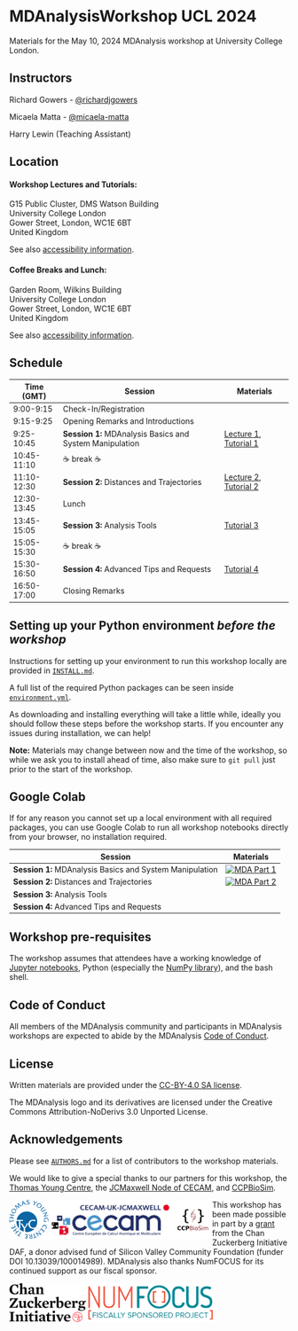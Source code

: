# MDAnalysisWorkshop UCL 2024
Materials for the May 10, 2024 MDAnalysis workshop at University College London.

## Instructors

Richard Gowers - [@richardjgowers](https://github.com/richardjgowers)

Micaela Matta  - [@micaela-matta](https://github.com/micaela-matta)

Harry Lewin (Teaching Assistant)

## Location

#### Workshop Lectures and Tutorials:

G15 Public Cluster, DMS Watson Building  
University College London  
Gower Street, London, WC1E 6BT  
United Kingdom

See also [accessibility information](https://www.accessable.co.uk/ucl/access-guides/dms-watson-building-public-cluster-g15).

#### Coffee Breaks and Lunch:

Garden Room, Wilkins Building  
University College London  
Gower Street, London, WC1E 6BT  
United Kingdom

See also [accessibility information](https://www.accessable.co.uk/ucl/access-guides/wilkins-building-garden-room-meeting-room).

## Schedule

| Time (GMT)    | Session                                                  | Materials                                                                                                                                                                |
|---------------|----------------------------------------------------------|--------------------------------------------------------------------------------------------------------------------------------------------------------------------------|
| 9:00-9:15     | Check-In/Registration                                    |   	                                                                                                                                                                      |
| 9:15-9:25     | Opening Remarks and Introductions	                       |   	                                                                                                                                                                      |
| 9:25-10:45    | **Session 1:** MDAnalysis Basics and System Manipulation | [Lecture 1](https://github.com/MDAnalysis/MDAnalysisWorkshop-Intro1.0Day/blob/may24-ws/notebooks/Lecture1_MDAnalysisBasics.ipynb), [Tutorial 1](https://github.com/MDAnalysis/MDAnalysisWorkshop-Intro1.0Day/blob/may24-ws/notebooks/Tutorial1_System_Manipulation.ipynb)                                                       	                                                                    |
| 10:45-11:10   | :coffee: break :coffee:          	                       |   	                                                                                                                                                                      |
| 11:10-12:30   | **Session 2:** Distances and Trajectories  	             | [Lecture 2](https://github.com/MDAnalysis/MDAnalysisWorkshop-Intro1.0Day/blob/may24-ws/notebooks/Lecture2_Distance_calculations.ipynb), [Tutorial 2](https://github.com/MDAnalysis/MDAnalysisWorkshop-Intro1.0Day/blob/may24-ws/notebooks/Tutorial2_Distances_Trajectories.ipynb)                                                                                                                         |
| 12:30-13:45   | Lunch                 	                                 |   	                                                                                                                                                                      |
| 13:45-15:05   | **Session 3:** Analysis Tools                            | [Tutorial 3](https://github.com/MDAnalysis/MDAnalysisWorkshop-Intro1Day/blob/may24-ws/notebooks/Tutorial3_Analysis.ipynb)                                                |
| 15:05-15:30   | :coffee: break  :coffee:         	                       |   	                                                                                                                                                                      |
| 15:30-16:50   | **Session 4:**  Advanced Tips and Requests               | [Tutorial 4](https://github.com/MDAnalysis/MDAnalysisWorkshop-Intro1Day/blob/may24-ws/notebooks/Tutorial4_Advanced.ipynb)                                                |
| 16:50-17:00   | Closing Remarks    	                                     |     	                                                                                                                                                                    |

## Setting up your Python environment *before the workshop*

<!--The workshop will be in a blended learning environment and hands-on. You will need a working installation of MDAnalysis and related packages including data to analyze in order to participate. The full installation may take up to about 1 GB of space (mostly for data, which you can delete after the workshop).--> 

Instructions for setting up your environment to run this workshop locally
are provided in [`INSTALL.md`](INSTALL.md).

A full list of the required Python packages can be seen inside [`environment.yml`](environment.yml).

As downloading and installing everything will take a little while, ideally you should follow these steps before the workshop starts. If you encounter any issues during installation, we can help!

**Note:** Materials may change between now and the time of the workshop, so while we ask you to install ahead of time, also make sure to `git pull` just prior to the start of the workshop.

## Google Colab

If for any reason you cannot set up a local environment with all required packages, you can use Google Colab to run all workshop notebooks directly from your browser, no installation required.

| Session                                                  | Materials                                                                                                                                                                        |
|----------------------------------------------------------|----------------------------------------------------------------------------------------------------------------------------------------------------------------------------------|
| **Session 1:** MDAnalysis Basics and System Manipulation |[![MDA Part 1](https://colab.research.google.com/assets/colab-badge.svg)](https://colab.research.google.com/github/MDAnalysis/WorkshopMDMLEdinburgh2022/blob/main/MD/MD_01_System_Manipulation.ipynb)  	                                                                                                              |
| **Session 2:** Distances and Trajectories  	             | [![MDA Part 2](https://colab.research.google.com/assets/colab-badge.svg)](https://colab.research.google.com/github/MDAnalysis/WorkshopMDMLEdinburgh2022/blob/main/MD/MD_02_Distances_Trajectories.ipynb)                                                                                                               |
| **Session 3:** Analysis Tools                            |                                                                                                                                                                                  | 
| **Session 4:** Advanced Tips and Requests                |                                                                                                                                                                                  |

## Workshop pre-requisites

The workshop assumes that attendees have a working knowledge of [Jupyter notebooks][1], Python (especially the [NumPy library][2]), and the bash shell.

## Code of Conduct

All members of the MDAnalysis community and participants in MDAnalysis workshops are expected to abide by the MDAnalysis [Code of Conduct](https://www.mdanalysis.org/pages/conduct/).

## License

Written materials are provided under the [CC-BY-4.0 SA license](LICENSE.md).

The MDAnalysis logo and its derivatives are licensed under the Creative Commons Attribution-NoDerivs 3.0 Unported License.

## Acknowledgements

Please see [`AUTHORS.md`](AUTHORS.md) for a list of contributors to the workshop materials.

We would like to give a special thanks to our partners for this workshop, the [Thomas Young Centre](https://thomasyoungcentre.org/), the [JCMaxwell Node of CECAM](https://uk-jcmaxwell.cecam.org/), and [CCPBioSim](https://www.ccpbiosim.ac.uk/).

<img
src="/logos/TYC_Logo.png"
title="Thomas Young Centre Logo" alt="Thomas Young Centre Logo"
style="float: left; height: 5em; " />

<img
src="/logos/CECAM_UK_JCMAXWELL.jpg"
title="JCMaxwell Node of CECAM Logo" alt="JCMaxwell Node of CECAM Logo"
style="float: left; height: 5em; " />

<img
src="/logos/CCPBioSim_Logo.jpeg"
title="CCPBioSim Logo" alt="CCPBioSim Logo"
style="float: left; height: 5em; " />

This workshop has been made possible in part by a [grant](https://chanzuckerberg.com/eoss/proposals/mdanalysis-outreach-and-project-manager/) from the Chan Zuckerberg Initiative DAF, a donor advised fund of Silicon Valley Community Foundation (funder DOI 10.13039/100014989). MDAnalysis also thanks NumFOCUS for its continued support as our fiscal sponsor.

<img
src="/logos/CZI_Logo.jpg"
title="Chan Zuckerberg Initiative Logo" alt="Chan Zuckerberg Initiative Logo"
style="float: left; height: 5em; " />

<img
src="/logos/numfocus-sponsored.png"
title="NumFOCUS Sponsored Project Logo" alt="NumFOCUS Sponsored Project Logo"
style="float: left; height: 5em; " />

##
[1]: https://jupyter-notebook.readthedocs.io/en/stable/
[2]: https://numpy.org/
